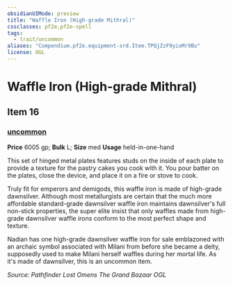 ```yaml
---
obsidianUIMode: preview
title: "Waffle Iron (High-grade Mithral)"
cssclasses: pf2e,pf2e-spell
tags:
  - trait/uncommon
aliases: "Compendium.pf2e.equipment-srd.Item.TPQjZzF9yioMr9Bu"
license: OGL
---
```

# Waffle Iron (High-grade Mithral)
## Item 16
### [uncommon](uncommon "Uncommon Rarity Trait")


**Price** 6005 gp; 
**Bulk** L; **Size** med
**Usage** held-in-one-hand

This set of hinged metal plates features studs on the inside of each plate to provide a texture for the pastry cakes you cook with it. You pour batter on the plates, close the device, and place it on a fire or stove to cook.

Truly fit for emperors and demigods, this waffle iron is made of high-grade dawnsilver. Although most metallurgists are certain that the much more affordable standard-grade dawnsilver waffle iron maintains dawnsilver's full non-stick properties, the super elite insist that only waffles made from high-grade dawnsilver waffle irons conform to the most perfect shape and texture.

Nadian has one high-grade dawnsilver waffle iron for sale emblazoned with an archaic symbol associated with Milani from before she became a deity, supposedly used to make Milani herself waffles during her mortal life. As it's made of dawnsilver, this is an uncommon item.

*Source: Pathfinder Lost Omens The Grand Bazaar*
*OGL*